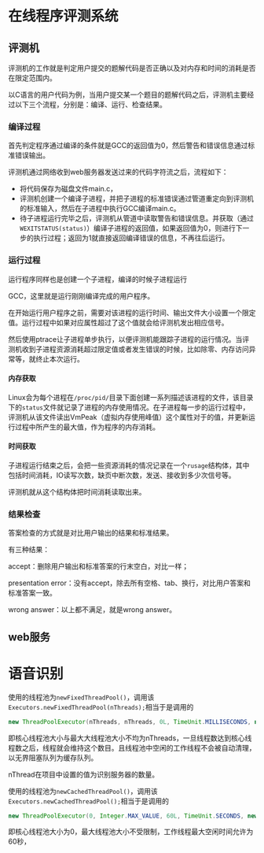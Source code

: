 # 在线程序评测系统

## 评测机

评测机的工作就是判定用户提交的题解代码是否正确以及对内存和时间的消耗是否在限定范围内。

以C语言的用户代码为例，当用户提交某一个题目的题解代码之后，评测机主要经过以下三个流程，分别是：编译、运行、检查结果。

### 编译过程

首先判定程序通过编译的条件就是GCC的返回值为0，然后警告和错误信息通过标准错误输出。

评测机通过网络收到web服务器发送过来的代码字符流之后，流程如下：

- 将代码保存为磁盘文件main.c，
- 评测机创建一个编译子进程，并把子进程的标准错误通过管道重定向到评测机的标准输入，然后在子进程中执行GCC编译main.c。
- 待子进程运行完毕之后，评测机从管道中读取警告和错误信息。并获取（通过`WEXITSTATUS(status)`）编译子进程的返回值，如果返回值为0，则进行下一步的执行过程；返回为1就直接返回编译错误的信息，不再往后运行。

### 运行过程

运行程序同样也是创建一个子进程，编译的时候子进程运行

GCC，这里就是运行刚刚编译完成的用户程序。

在开始运行用户程序之前，需要对该进程的运行时间、输出文件大小设置一个限定值。运行过程中如果对应属性超过了这个值就会给评测机发出相应信号。

然后使用ptrace让子进程单步执行，以便评测机能跟踪子进程的运行情况。当评测机收到子进程资源消耗超过限定值或者发生错误的时候，比如除零、内存访问异常等，就终止本次运行。

#### 内存获取

Linux会为每个进程在`/proc/pid/`目录下面创建一系列描述该进程的文件，该目录下的`status`文件就记录了进程的内存使用情况。在子进程每一步的运行过程中，评测机从该文件读出VmPeak（虚拟内存使用峰值）这个属性对于的值，并更新运行过程中所产生的最大值，作为程序的内存消耗。

#### 时间获取

子进程运行结束之后，会把一些资源消耗的情况记录在一个`rusage`结构体，其中包括时间消耗，IO读写次数，缺页中断次数，发送、接收到多少次信号等。

评测机就从这个结构体把时间消耗读取出来。



### 结果检查

答案检查的方式就是对比用户输出的结果和标准结果。

有三种结果：

accept：删除用户输出和标准答案的行末空白，对比一样；

presentation error：没有accept，除去所有空格、tab、换行，对比用户答案和标准答案一致。

wrong answer：以上都不满足，就是wrong answer。



## web服务







# 语音识别

使用的线程池为`newFixedThreadPool()`，调用该`Executors.newFixedThreadPool(nThreads);`相当于是调用的

```java
new ThreadPoolExecutor(nThreads, nThreads, 0L, TimeUnit.MILLISECONDS, new LinkedBlockingQueue<Runnable>());
```

即核心线程池大小与最大大线程池大小不均为nThreads，一旦线程数达到核心线程数之后，线程就会维持这个数目。且线程池中空闲的工作线程不会被自动清理，以无界阻塞队列为缓存队列。



nThread在项目中设置的值为识别服务器的数量。





使用的线程池为`newCachedThreadPool()`，调用该`Executors.newCachedThreadPool();`相当于是调用的

```java
new ThreadPoolExecutor(0, Integer.MAX_VALUE, 60L, TimeUnit.SECONDS, new SynchronousQueue<Runnable>());
```

即核心线程池大小为0，最大线程池大小不受限制，工作线程最大空闲时间允许为60秒，
